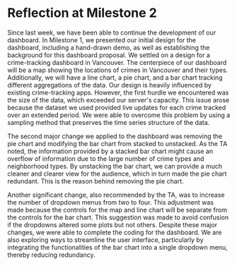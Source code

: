 # Reflection at Milestone 2
Since last week, we have been able to continue the development of our dashboard. In Milestone 1, we presented our initial design for the dashboard, including a hand-drawn demo, as well as establishing the background for this dashboard proposal. We settled on a design for a crime-tracking dashboard in Vancouver. The centerpiece of our dashboard will be a map showing the locations of crimes in Vancouver and their types. Additionally, we will have a line chart, a pie chart, and a bar chart tracking different aggregations of the data. Our design is heavily influenced by existing crime-tracking apps. However, the first hurdle we encountered was the size of the data, which exceeded our server's capacity. This issue arose because the dataset we used provided live updates for each crime tracked over an extended period. We were able to overcome this problem by using a sampling method that preserves the time series structure of the data.

The second major change we applied to the dashboard was removing the pie chart and modifying the bar chart from stacked to unstacked. As the TA noted, the information provided by a stacked bar chart might cause an overflow of information due to the large number of crime types and neighborhood types. By unstacking the bar chart, we can provide a much cleaner and clearer view for the audience, which in turn made the pie chart redundant. This is the reason behind removing the pie chart.

Another significant change, also recommended by the TA, was to increase the number of dropdown menus from two to four. This adjustment was made because the controls for the map and line chart will be separate from the controls for the bar chart. This suggestion was made to avoid confusion if the dropdowns altered some plots but not others. Despite these major changes, we were able to complete the coding for the dashboard. We are also exploring ways to streamline the user interface, particularly by integrating the functionalities of the bar chart into a single dropdown menu, thereby reducing redundancy.